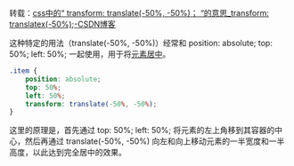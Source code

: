 转载：[css中的“ transform: translate(-50%, -50%)； “的意思_transform: translatex(-50%);-CSDN博客](https://blog.csdn.net/qq_45207162/article/details/131215863)

这种特定的用法（translate(-50%, -50%)）经常和 position: absolute; top: 50%; left: 50%; 一起使用，用于将[元素居中](https://so.csdn.net/so/search?q=%E5%85%83%E7%B4%A0%E5%B1%85%E4%B8%AD&spm=1001.2101.3001.7020)。
```css
.item {
	position: absolute;
	top: 50%;
	left: 50%;
	transform: translate(-50%, -50%);
}
```
这里的原理是，首先通过 top: 50%; left: 50%; 将元素的左上角移到其容器的中心，然后再通过 translate(-50%, -50%) 向左和向上移动元素的一半宽度和一半高度，以此达到完全居中的效果。